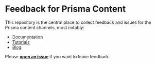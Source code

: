 # Feedback for Prisma Content

This repository is the central place to collect feedback and issues for the Prisma content channels, most notably:

- [Documentation](https://www.prisma.io/docs/)
- [Tutorials](https://www.prisma.io/tutorials)
- [Blog](https://www.prisma.io/blog/)

Please [**open an issue**](https://github.com/prisma/prisma-content-feedback/issues/new?template=documentation-feedback.md) if you want to leave feedback.
